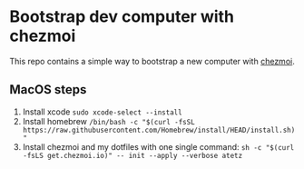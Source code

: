 # Bootstrap dev computer with chezmoi
This repo contains a simple way to bootstrap a new computer with [chezmoi](www.chezmoi.io). 

## MacOS steps
1. Install xcode 
`sudo xcode-select --install`
2. Install homebrew
`/bin/bash -c "$(curl -fsSL https://raw.githubusercontent.com/Homebrew/install/HEAD/install.sh)"`
3. Install chezmoi and my dotfiles with one single command:
`sh -c "$(curl -fsLS get.chezmoi.io)" -- init --apply --verbose atetz`
